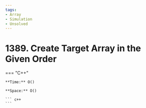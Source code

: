 ```yaml
---
tags:
- Array
- Simulation
- Unsolved
---
```



# 1389. Create Target Array in the Given Order

=== "C++"

    **Time:** O()

    **Space:** O()

    ``` c++
    ```